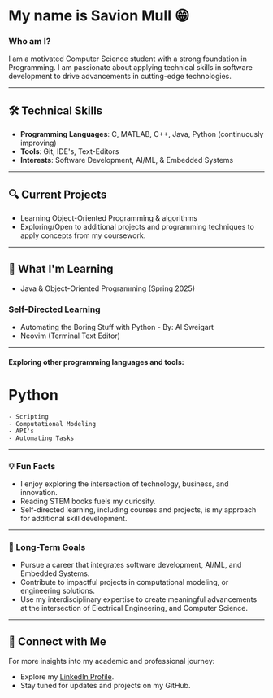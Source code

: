 # My name is **Savion Mull**  😁

### Who am I?  
I am a motivated Computer Science student with a strong foundation in Programming.
I am passionate about applying technical skills in software development to drive advancements in cutting-edge technologies.

---

## 🛠️ Technical Skills  
- **Programming Languages**: C, MATLAB, C++, Java, Python (continuously improving)
- **Tools**: Git, IDE's, Text-Editors
- **Interests**: Software Development, AI/ML, & Embedded Systems

---

## 🔍 Current Projects   
- Learning Object-Oriented Programming & algorithms
- Exploring/Open to additional projects and programming techniques to apply concepts from my coursework.

---

## 🌱 What I'm Learning   
- Java & Object-Oriented Programming (Spring 2025)  
### Self-Directed Learning 
- Automating the Boring Stuff with Python - By: Al Sweigart
- Neovim (Terminal Text Editor)
---

#### Exploring other programming languages and tools:  
# Python 
    - Scripting
    - Computational Modeling
    - API's
    - Automating Tasks
---

### 💡 Fun Facts  
- I enjoy exploring the intersection of technology, business, and innovation. 
- Reading STEM books fuels my curiosity. 
- Self-directed learning, including courses and projects, is my approach for additional skill development.

---

### 🎯 Long-Term Goals  
- Pursue a career that integrates software development, AI/ML, and Embedded Systems.
- Contribute to impactful projects in computational modeling, or engineering solutions.
- Use my interdisciplinary expertise to create meaningful advancements at the intersection of Electrical Engineering, and Computer Science.

---

## 📢 Connect with Me  
For more insights into my academic and professional journey:  
- Explore my [LinkedIn Profile](https://www.linkedin.com/in/savion-m-9a9439324/).
- Stay tuned for updates and projects on my GitHub.
